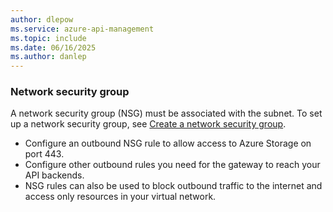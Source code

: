 ```yaml
---
author: dlepow
ms.service: azure-api-management
ms.topic: include
ms.date: 06/16/2025
ms.author: danlep
---
```


### Network security group

A network security group (NSG) must be associated with the subnet. To set up a network security group, see [Create a network security group](../articles/virtual-network/manage-network-security-group.md). 

* Configure an outbound NSG rule to allow access to Azure Storage on port 443. 
* Configure other outbound rules you need for the gateway to reach your API backends. 
* NSG rules can also be used to block outbound traffic to the internet and access only resources in your virtual network. 


